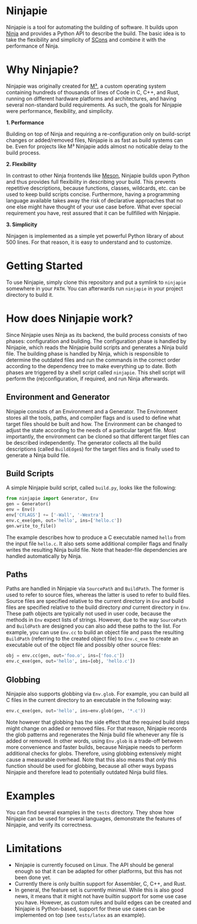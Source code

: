 Ninjapie
========

Ninjapie is a tool for automating the building of software. It builds upon [Ninja](https://ninja-build.org) and provides a Python API to describe the build. The basic idea is to take the flexibility and simplicity of [SCons](https://scons.org) and combine it with the performance of Ninja.

# Why Ninjapie?

Ninjapie was originally created for [M³](https://github.com/Barkhausen-Institut/M3), a custom operating system containing hundreds of thousands of lines of Code in C, C++, and Rust, running on different hardware platforms and architectures, and having several non-standard build requirements. As such, the goals for Ninjapie were performance, flexibility, and simplicity.

**1. Performance**

Building on top of Ninja and requiring a re-configuration only on build-script changes or added/removed files, Ninjapie is as fast as build systems can be. Even for projects like M³ Ninjapie adds almost no noticable delay to the build process.

**2. Flexibility**

In contrast to other Ninja frontends like [Meson](https://mesonbuild.com), Ninjapie builds upon Python and thus provides full flexibility in describing your build. This prevents repetitive descriptions, because functions, classes, wildcards, etc. can be used to keep build scripts concise. Furthermore, having a programming language available takes away the risk of declarative approaches that no one else might have thought of your use case before. What ever special requirement you have, rest assured that it can be fullfilled with Ninjapie.

**3. Simplicity**

Ninjagen is implemented as a simple yet powerful Python library of about 500 lines. For that reason, it is easy to understand and to customize.

# Getting Started

To use Ninjapie, simply clone this repository and put a symlink to `ninjapie` somewhere in your `PATH`. You can afterwards run `ninjapie` in your project directory to build it.

# How does Ninjapie work?

Since Ninjapie uses Ninja as its backend, the build process consists of two phases: configuration and building. The configuration phase is handled by Ninjapie, which reads the Ninjapie build scripts and generates a Ninja build file. The building phase is handled by Ninja, which is responsible to determine the outdated files and run the commands in the correct order according to the dependency tree to make everything up to date. Both phases are triggered by a shell script called `ninjapie`. This shell script will perform the (re)configuration, if required, and run Ninja afterwards.

## Environment and Generator

Ninjapie consists of an Environment and a Generator. The Environment stores all the tools, paths, and compiler flags and is used to define what target files should be built and how. The Environment can be changed to adjust the state according to the needs of a particular target file. Most importantly, the environment can be cloned so that different target files can be described independently. The generator collects all the build descriptions (called `BuildEdge`s) for the target files and is finally used to generate a Ninja build file.

## Build Scripts

A simple Ninjapie build script, called `build.py`, looks like the following:
```Python
from ninjapie import Generator, Env
gen = Generator()
env = Env()
env['CFLAGS'] += ['-Wall', '-Wextra']
env.c_exe(gen, out='hello', ins=['hello.c'])
gen.write_to_file()
```
The example describes how to produce a C executable named `hello` from the input file `hello.c`. It also sets some additional compiler flags and finally writes the resulting Ninja build file. Note that header-file dependencies are handled automatically by Ninja.

## Paths

Paths are handled in Ninjapie via `SourcePath` and `BuildPath`. The former is used to refer to source files, whereas the latter is used to refer to build files. Source files are specified relative to the current directory in `Env` and build files are specified relative to the build directory *and* current directory in `Env`. These path objects are typically not used in user code, because the methods in `Env` expect lists of strings. However, due to the way `SourcePath` and `BuildPath` are designed you can also add these paths to the list. For example, you can use `Env.cc` to build an object file and pass the resulting `BuildPath` (referring to the created object file) to `Env.c_exe` to create an executable out of the object file and possibly other source files:
```Python
obj = env.cc(gen, out='foo.o', ins=['foo.c'])
env.c_exe(gen, out='hello', ins=[obj, 'hello.c'])
```

## Globbing

Ninjapie also supports globbing via `Env.glob`. For example, you can build all C files in the current directory to an executable in the following way:
```Python
env.c_exe(gen, out='hello', ins=env.glob(gen, '*.c'))
```
Note however that globbing has the side effect that the required build steps might change on added or removed files. For that reason, Ninjapie records the glob patterns and regenerates the Ninja build file whenever any file is added or removed. In other words, using `Env.glob` is a trade-off between more convenience and faster builds, because Ninjapie needs to perform additional checks for globs. Therefore, using globbing extensively might cause a measurable overhead. Note that this also means that *only* this function should be used for globbing, because all other ways bypass Ninjapie and therefore lead to potentially outdated Ninja build files.

# Examples

You can find several examples in the `tests` directory. They show how Ninjapie can be used for several languages, demonstrate the features of Ninjapie, and verify its correctness.

# Limitations

- Ninjapie is currently focused on Linux. The API should be general enough so that it can be adapted for other platforms, but this has not been done yet.
- Currently there is only builtin support for Assembler, C, C++, and Rust.
- In general, the feature set is currently minimal. While this is also good news, it means that it might not have builtin support for some use case you have. However, as custom rules and build edges can be created and Ninjapie is Python-based, support for these use cases can be implemented on top (see `tests/latex` as an example).
